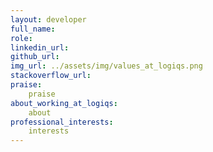 ```yaml
---
layout: developer
full_name: 
role: 
linkedin_url: 
github_url:
img_url: ../assets/img/values_at_logiqs.png
stackoverflow_url:
praise: 
    praise
about_working_at_logiqs:
    about
professional_interests: 
    interests
---
```



<!-- Add additional content here, you can use Markdown. -->